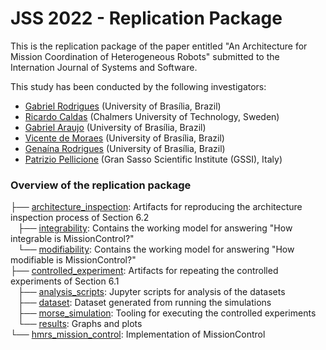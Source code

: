 # JSS 2022 - Replication Package

This is the replication package of the paper entitled "An Architecture for Mission Coordination of Heterogeneous Robots" submitted to the Internation Journal of Systems and Software.

This study has been conducted by the following investigators:

- [Gabriel Rodrigues](https://github.com/gabrielsr/) (University of Brasília, Brazil)
- [Ricardo Caldas](https://github.com/rdinizcal/) (Chalmers University of Technology, Sweden)
- [Gabriel Araujo](https://github.com/Gastd/) (University of Brasília, Brazil)
- [Vicente de Moraes](https://github.com/VicenteMoraes/) (University of Brasília, Brazil)
- [Genaína Rodrigues](https://genaina.github.io/) (University of Brasília, Brazil)
- [Patrizio Pellicione](http://www.patriziopelliccione.com/) (Gran Sasso Scientific Institute (GSSI), Italy)

### Overview of the replication package

├── <a href="/architecture_inspection/">architecture_inspection</a>: Artifacts for reproducing the architecture inspection process of Section 6.2<br>
&nbsp;&nbsp;&nbsp;├── <a href="/architecture_inspection/integrability/">integrability</a>: Contains the working model for answering "How integrable is MissionControl?"<br>
&nbsp;&nbsp;&nbsp;└── <a href="/architecture_inspection/modifiability/">modifiability</a>: Contains the working model for answering "How modifiable is MissionControl?"<br>
├── <a href="/controlled_experiment/">controlled_experiment</a>: Artifacts for repeating the controlled experiments of Section 6.1<br>
&nbsp;&nbsp;&nbsp;├── <a href="/controlled_experiment/analysis_scripts/">analysis_scripts</a>: Jupyter scripts for analysis of the datasets<br>
&nbsp;&nbsp;&nbsp;├── <a href="/controlled_experiment/dataset/">dataset</a>: Dataset generated from running the simulations<br>
&nbsp;&nbsp;&nbsp;├── <a href="/controlled_experiment/morse_simulation/">morse_simulation</a>: Tooling for executing the controlled experiments<br>
&nbsp;&nbsp;&nbsp;└── <a href="/controlled_experiment/results/">results</a>: Graphs and plots<br>
└── <a href="https://github.com/gabrielsr/hmrs_mission_control/tree/87d11ba214925c0a6ac618cd4f2ac73d97eb0424">hmrs_mission_control</a>: Implementation of MissionControl<br>
